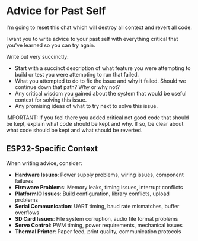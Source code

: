 # Advice for Past Self

I'm going to reset this chat which will destroy all context and revert all code.

I want you to write advice to your past self with everything critical that you've learned so you can try again.

Write out very succinctly:

- Start with a succinct description of what feature you were attempting to build or test you were attempting to run that failed.
- What you attempted to do to fix the issue and why it failed. Should we continue down that path? Why or why not?
- Any critical wisdom you gained about the system that would be useful context for solving this issue.
- Any promising ideas of what to try next to solve this issue.

IMPORTANT: If you feel there you added critical net good code that should be kept, explain what code should be kept and why. If so, be clear about what code should be kept and what should be reverted.

## ESP32-Specific Context

When writing advice, consider:

- **Hardware Issues**: Power supply problems, wiring issues, component failures
- **Firmware Problems**: Memory leaks, timing issues, interrupt conflicts
- **PlatformIO Issues**: Build configuration, library conflicts, upload problems
- **Serial Communication**: UART timing, baud rate mismatches, buffer overflows
- **SD Card Issues**: File system corruption, audio file format problems
- **Servo Control**: PWM timing, power requirements, mechanical issues
- **Thermal Printer**: Paper feed, print quality, communication protocols
